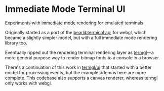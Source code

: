 # Immediate Mode Terminal UI

Experiments with [immediate mode](https://en.wikipedia.org/wiki/Immediate_mode_GUI) rendering for emulated terminals.

Originally started as a port of the [bearlibterminal api](http://foo.wyrd.name/en:bearlibterminal:reference) for webgl, which became a slightly simpler model, but with a full immediate mode rendering library too.

Eventually ripped out the rendering terminal rendering layer as [termgl](https://github.com/danprince/termgl)—a more general purpose way to render bitmap fonts to a console in a browser.

There's a continuation of this work in [termgl/ui](https://github.com/danprince/termgl/tree/master/ui) that started with a better model for processing events, but the examples/demos here are more complete. This codebase also supports a canvas renderer, whereas termgl only works with webgl.
